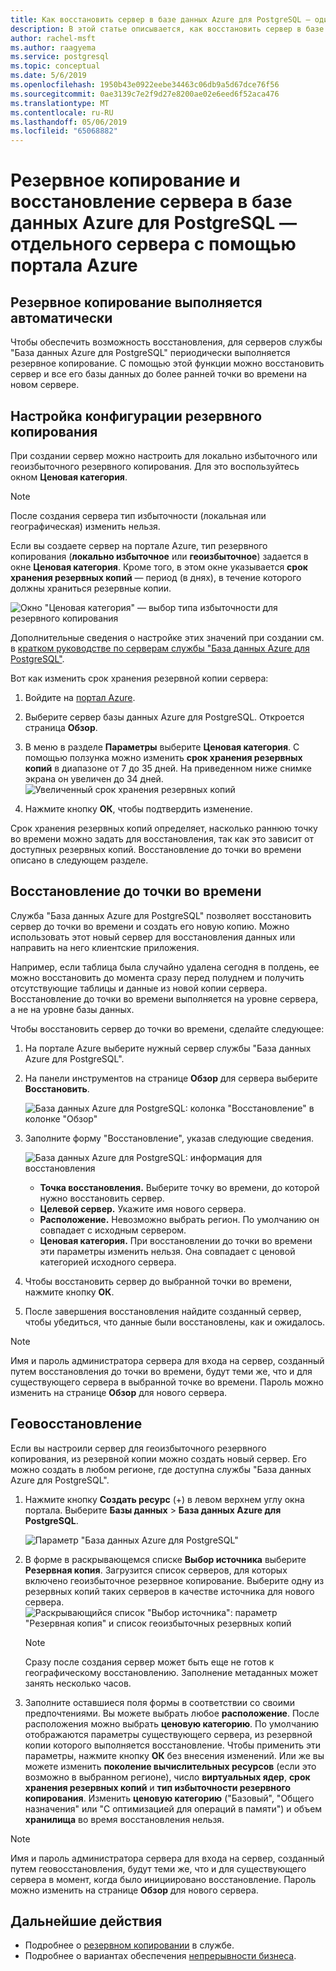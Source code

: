 ```yaml
---
title: Как восстановить сервер в базе данных Azure для PostgreSQL — один сервер
description: В этой статье описывается, как восстановить сервер в базе данных Azure для PostgreSQL - отдельного сервера с помощью портала Azure.
author: rachel-msft
ms.author: raagyema
ms.service: postgresql
ms.topic: conceptual
ms.date: 5/6/2019
ms.openlocfilehash: 1950b43e0922eebe34463c06db9a5d67dce76f56
ms.sourcegitcommit: 0ae3139c7e2f9d27e8200ae02e6eed6f52aca476
ms.translationtype: MT
ms.contentlocale: ru-RU
ms.lasthandoff: 05/06/2019
ms.locfileid: "65068882"
---
```

# <a name="how-to-backup-and-restore-a-server-in-azure-database-for-postgresql---single-server-using-the-azure-portal"></a>Резервное копирование и восстановление сервера в базе данных Azure для PostgreSQL — отдельного сервера с помощью портала Azure

## <a name="backup-happens-automatically"></a>Резервное копирование выполняется автоматически
Чтобы обеспечить возможность восстановления, для серверов службы "База данных Azure для PostgreSQL" периодически выполняется резервное копирование. С помощью этой функции можно восстановить сервер и все его базы данных до более ранней точки во времени на новом сервере.

## <a name="set-backup-configuration"></a>Настройка конфигурации резервного копирования

При создании сервер можно настроить для локально избыточного или геоизбыточного резервного копирования. Для это воспользуйтесь окном **Ценовая категория**.

> [!NOTE]
> После создания сервера тип избыточности (локальная или географическая) изменить нельзя.
>

Если вы создаете сервер на портале Azure, тип резервного копирования (**локально избыточное** или **геоизбыточное**) задается в окне **Ценовая категория**. Кроме того, в этом окне указывается **срок хранения резервных копий** — период (в днях), в течение которого должны храниться резервные копии.

   ![Окно "Ценовая категория" — выбор типа избыточности для резервного копирования](./media/howto-restore-server-portal/pricing-tier.png)

Дополнительные сведения о настройке этих значений при создании см. в [кратком руководстве по серверам службы "База данных Azure для PostgreSQL"](quickstart-create-server-database-portal.md).

Вот как изменить срок хранения резервной копии сервера:
1. Войдите на [портал Azure](https://portal.azure.com/).
2. Выберите сервер базы данных Azure для PostgreSQL. Откроется страница **Обзор**.
3. В меню в разделе **Параметры** выберите **Ценовая категория**. С помощью ползунка можно изменить **срок хранения резервных копий** в диапазоне от 7 до 35 дней.
На приведенном ниже снимке экрана он увеличен до 34 дней.
![Увеличенный срок хранения резервных копий](./media/howto-restore-server-portal/3-increase-backup-days.png)

4. Нажмите кнопку **ОК**, чтобы подтвердить изменение.

Срок хранения резервных копий определяет, насколько раннюю точку во времени можно задать для восстановления, так как это зависит от доступных резервных копий. Восстановление до точки во времени описано в следующем разделе. 

## <a name="point-in-time-restore"></a>Восстановление до точки во времени
Служба "База данных Azure для PostgreSQL" позволяет восстановить сервер до точки во времени и создать его новую копию. Можно использовать этот новый сервер для восстановления данных или направить на него клиентские приложения.

Например, если таблица была случайно удалена сегодня в полдень, ее можно восстановить до момента сразу перед полуднем и получить отсутствующие таблицы и данные из новой копии сервера. Восстановление до точки во времени выполняется на уровне сервера, а не на уровне базы данных.

Чтобы восстановить сервер до точки во времени, сделайте следующее:
1. На портале Azure выберите нужный сервер службы "База данных Azure для PostgreSQL". 

2. На панели инструментов на странице **Обзор** для сервера выберите **Восстановить**.

   ![База данных Azure для PostgreSQL: колонка "Восстановление" в колонке "Обзор"](./media/howto-restore-server-portal/2-server.png)

3. Заполните форму "Восстановление", указав следующие сведения.

   ![База данных Azure для PostgreSQL: информация для восстановления](./media/howto-restore-server-portal/3-restore.png)
   - **Точка восстановления.** Выберите точку во времени, до которой нужно восстановить сервер.
   - **Целевой сервер.** Укажите имя нового сервера.
   - **Расположение.** Невозможно выбрать регион. По умолчанию он совпадает с исходным сервером.
   - **Ценовая категория.** При восстановлении до точки во времени эти параметры изменить нельзя. Она совпадает с ценовой категорией исходного сервера. 

4. Чтобы восстановить сервер до выбранной точки во времени, нажмите кнопку **OК**. 

5. После завершения восстановления найдите созданный сервер, чтобы убедиться, что данные были восстановлены, как и ожидалось.

>[!Note]
>Имя и пароль администратора сервера для входа на сервер, созданный путем восстановления до точки во времени, будут теми же, что и для существующего сервера в выбранной точке во времени. Пароль можно изменить на странице **Обзор** для нового сервера.

## <a name="geo-restore"></a>Геовосстановление
Если вы настроили сервер для геоизбыточного резервного копирования, из резервной копии можно создать новый сервер. Его можно создать в любом регионе, где доступна службы "База данных Azure для PostgreSQL".  

1. Нажмите кнопку **Создать ресурс** (+) в левом верхнем углу окна портала. Выберите **Базы данных** > **База данных Azure для PostgreSQL**.

   ![Параметр "База данных Azure для PostgreSQL"](./media/howto-restore-server-portal/1-navigate-to-postgres.png)

2. В форме в раскрывающемся списке **Выбор источника** выберите **Резервная копия**. Загрузится список серверов, для которых включено геоизбыточное резервное копирование. Выберите одну из резервных копий таких серверов в качестве источника для нового сервера.
   ![Раскрывающийся список "Выбор источника": параметр "Резервная копия" и список геоизбыточных резервных копий](./media/howto-restore-server-portal/2-georestore.png)

   > [!NOTE]
   > Сразу после создания сервер может быть еще не готов к географическому восстановлению. Заполнение метаданных может занять несколько часов.
   >

3. Заполните оставшиеся поля формы в соответствии со своими предпочтениями. Вы можете выбрать любое **расположение**. После расположения можно выбрать **ценовую категорию**. По умолчанию отображаются параметры существующего сервера, из резервной копии которого выполняется восстановление. Чтобы применить эти параметры, нажмите кнопку **ОК** без внесения изменений. Или же вы можете изменить **поколение вычислительных ресурсов** (если это возможно в выбранном регионе), число **виртуальных ядер**, **срок хранения резервных копий** и **тип избыточности резервного копирования**. Изменить **ценовую категорию** ("Базовый", "Общего назначения" или "С оптимизацией для операций в памяти") и объем **хранилища** во время восстановления нельзя.

>[!Note]
>Имя и пароль администратора сервера для входа на сервер, созданный путем геовосстановления, будут теми же, что и для существующего сервера в момент, когда было инициировано восстановление. Пароль можно изменить на странице **Обзор** для нового сервера.


## <a name="next-steps"></a>Дальнейшие действия
- Подробнее о [резервном копировании](concepts-backup.md) в службе.
- Подробнее о вариантах обеспечения [непрерывности бизнеса](concepts-business-continuity.md).
